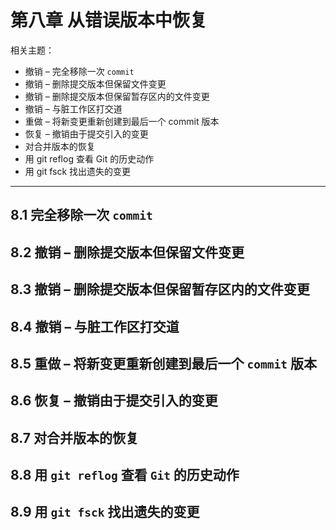 # 第八章 从错误版本中恢复

相关主题：

- 撤销 – 完全移除一次 `commit`
- 撤销 – 删除提交版本但保留文件变更
- 撤销 – 删除提交版本但保留暂存区内的文件变更
- 撤销 – 与脏工作区打交道
- 重做 – 将新变更重新创建到最后一个 commit 版本
- 恢复 – 撤销由于提交引入的变更
- 对合并版本的恢复
- 用 git reflog 查看 Git 的历史动作
- 用 git fsck 找出遗失的变更

---



## 8.1 完全移除一次 `commit`





















## 8.2 撤销 – 删除提交版本但保留文件变更

## 8.3 撤销 – 删除提交版本但保留暂存区内的文件变更

## 8.4 撤销 – 与脏工作区打交道

## 8.5 重做 – 将新变更重新创建到最后一个 `commit` 版本

## 8.6 恢复 – 撤销由于提交引入的变更

## 8.7 对合并版本的恢复

## 8.8 用 `git reflog` 查看 `Git` 的历史动作

## 8.9 用 `git fsck` 找出遗失的变更

